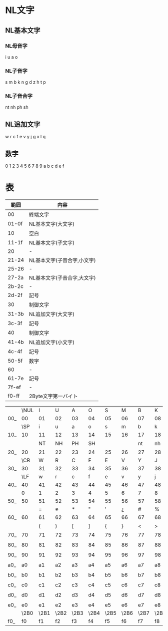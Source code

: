 
# NL文字

## NL基本文字
### NL母音字
i u a o  
### NL子音字
s m b k n g d z h t p  
### NL子音合字
nt nh ph sh
## NL追加文字
w r c f e v y j g x l q  
## 数字
0 1 2 3 4 5 6 7 8 9 a b c d e f  

# 表

| 範囲 | 内容 |
| -- | -- |
| 00 | 終端文字 |
| 01-0f | NL基本文字(大文字) |
| 10 | 空白 |
| 11-1f | NL基本文字(子文字) |
| 20 | - |
| 21-24 | NL基本文字(子音合字,小文字) |
| 25-26 | - |
| 27-2a | NL基本文字(子音合字,大文字) |
| 2b-2c | - |
| 2d-2f | 記号 |
| 30 | 制御文字 |
| 31-3b | NL追加文字(大文字) |
| 3c-3f | 記号 |
| 40 | 制御文字 |
| 41-4b | NL追加文字(小文字) |
| 4c-4f | 記号 |
| 50-5f | 数字 |
| 60 | - |
| 61-7e | 記号 |
| 7f-ef | - |
| f0-ff | 2Byte文字第一バイト |

| | | | | | | | | | | | | | | | | |
| -- | -- | -- | -- | -- | -- | -- | -- | -- | -- | -- | -- | -- | -- | -- | -- | -- |
| | \NUL | I | U | A | O | S | M | B | K | N | G | D | Z | H | T | P |
| 00_ | 00 | 01 | 02 | 03 | 04 | 05 | 06 | 07 | 08 | 09 | 0a | 0b | 0c | 0d | 0e | 0f |
| | \SP | i | u | a | o | s | m | b | k | n | g | d | z | h | t | p |
| 10_ | 10 | 11 | 12 | 13 | 14 | 15 | 16 | 17 | 18 | 19 | 1a | 1b | 1c | 1d | 1e | 1f |
| | | NT | NH | PH | SH | | | nt | nh | ph | sh | | | . | , | 、 |
| 20_ | 20 | 21 | 22 | 23 | 24 | 25 | 26 | 27 | 28 | 29 | 2a | 2b | 2c | 2d | 2e | 2f |
| | \CR | W | R | C | F | E | V | Y | J | X | L | Q | ; | : | ! | ? |
| 30_ | 30 | 31 | 32 | 33 | 34 | 35 | 36 | 37 | 38 | 39 | 3a | 3b | 3c | 3d | 3e | 3f |
| | \LF | w | r | c | f | e | v | y | j | x | l | q | + | - | × | ÷ |
| 40_ | 40 | 41 | 42 | 43 | 44 | 45 | 46 | 47 | 48 | 49 | 4a | 4b | 4c | 4d | 4e | 4f |
| | 0 | 1 | 2 | 3 | 4 | 5 | 6 | 7 | 8 | 9 | a | b | c | d | e | f |
| 50_ | 50 | 51 | 52 | 53 | 54 | 55 | 56 | 57 | 58 | 59 | 5a | 5b | 5c | 5d | 5e | 5f |
| | | = | ※ | * | " | ' | ¿ | # | % | & | ~ | ^ | _ | &#x7C; | / | \ |
| 60_ | 60 | 61 | 62 | 63 | 64 | 65 | 66 | 67 | 68 | 69 | 6a | 6b | 6c | 6d | 6e | 6f |
| | | ( | ) | [ | ] | { | } | < | > | 「 | 」 | 『 | 』 | 【 | 】 | |
| 70_ | 70 | 71 | 72 | 73 | 74 | 75 | 76 | 77 | 78 | 79 | 7a | 7b | 7c | 7d | 7e | 7f |
| | | | | | | | | | | | | | | | | |
| 80_ | 80 | 81 | 82 | 83 | 84 | 85 | 86 | 87 | 88 | 89 | 8a | 8b | 8c | 8d | 8e | 8f |
| | | | | | | | | | | | | | | | | |
| 90_ | 90 | 91 | 92 | 93 | 94 | 95 | 96 | 97 | 98 | 99 | 9a | 9b | 9c | 9d | 9e | 9f |
| | | | | | | | | | | | | | | | | |
| a0_ | a0 | a1 | a2 | a3 | a4 | a5 | a6 | a7 | a8 | a9 | aa | ab | ac | ad | ae | af |
| | | | | | | | | | | | | | | | | |
| b0_ | b0 | b1 | b2 | b3 | b4 | b5 | b6 | b7 | b8 | b9 | ba | bb | bc | bd | be | bf |
| | | | | | | | | | | | | | | | | |
| c0_ | c0 | c1 | c2 | c3 | c4 | c5 | c6 | c7 | c8 | c9 | ca | cb | cc | cd | ce | cf |
| | | | | | | | | | | | | | | | | |
| d0_ | d0 | d1 | d2 | d3 | d4 | d5 | d6 | d7 | d8 | d9 | da | db | dc | dd | de | df |
| | | | | | | | | | | | | | | | | |
| e0_ | e0 | e1 | e2 | e3 | e4 | e5 | e6 | e7 | e8 | e9 | ea | eb | ec | ed | ee | ef |
| | \2B0 | \2B1 | \2B2 | \2B3 | \2B4 | \2B5 | \2B6 | \2B7 | \2B8 | \2B9 | \2Ba | \2Bb | \2Bc | \2Bd | \2Be | \2Bf |
| f0_ | f0 | f1 | f2 | f3 | f4 | f5 | f6 | f7 | f8 | f9 | fa | fb | fc | fd | fe | ff |